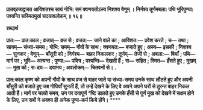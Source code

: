 **प्रातव्र्रजाद्व्रजत आविशतश्च सायं** **गोभि: समं क्वणयतोऽस्य निशश्य वेणुम् ।** **निर्गश्य तूर्णमबला: पथि भूरिपुण्या:** **पश्यन्ति सस्मितमुखं सदयावलोकम् ॥ १६॥** 

**शब्दार्थ** 

**प्रात:—** **प्रात:काल** **; व्रजात्—** **व्रज से** **; व्रजत:—** **जाने वाले का** **; आविशत:—** **प्रवेश करते** **; च—** **तथा** **; सायम्—** **संध्या-समय** **;** **गोभि: समम्—** **गौवों के साथ** **; क्वणयत:—** **बजाते हुए** **; अस्य—** **इसकी** **; निशश्य—** **सुनकर** **; वेणुम्—** **बाँसुरी को** **; निर्गश्य—** **बाहर निकलकर** **; तूर्णम्—** **तेजी से** **; अबला:—** **षियाँ** **; पथि—** **मार्ग पर** **; भूरि—** **अत्यन्त** **; पुण्या:—** **पवित्र** **; पश्यन्ति—** **देखती हैं** **;** **स—** **सहित** **; स्मित—** **हँसते हुए** **; मुखम्—** **मुख को** **; स-दय—** **दयामय** **; अवलोकम्—** **चितवनों से।** **.** 

**प्रात:काल कृष्ण को अपनी गौवों के साथ व्रज से बाहर जाते या संध्या-समय उनके साथ** **लौटते हुए और अपनी बाँसुरी को बजाते हुए जब गोपियाँ सुनती हैं, तो उन्हें देखने के लिए वे** **अपने अपने घरों से तुरन्त बाहर निकल आती हैं। मार्ग पर चलते समय, उन पर दयापूर्ण ²ष्टि** **डालते हुए उनके हँसी से पूर्ण मुख को देखने में सक्षम होने के लिए, उन सबों ने अवश्य ही** **अनेक पुण्य-कर्म किये होंगे।** **** 
